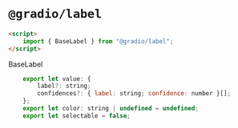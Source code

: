# `@gradio/label`

```html
<script>
	import { BaseLabel } from "@gradio/label";
</script>
```

BaseLabel
```javascript
	export let value: {
		label?: string;
		confidences?: { label: string; confidence: number }[];
	};
	export let color: string | undefined = undefined;
	export let selectable = false;
```
